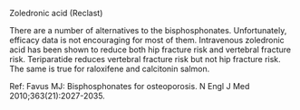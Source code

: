 Zoledronic acid (Reclast)

There are a number of alternatives to the bisphosphonates. Unfortunately, efficacy data is not encouraging for most of them. Intravenous zoledronic acid has been shown to reduce both hip fracture risk and vertebral fracture risk. Teriparatide reduces vertebral fracture risk but not hip fracture risk. The same is true for raloxifene and calcitonin salmon.

Ref:  Favus MJ: Bisphosphonates for osteoporosis. N Engl J Med 2010;363(21):2027-2035.